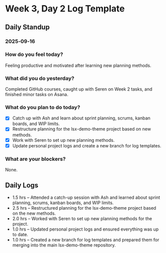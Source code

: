 # Week 3, Day 2 Log Template

## Daily Standup
### 2025‑09‑16

### How do you feel today?
Feeling productive and motivated after learning new planning methods.

### What did you do yesterday?
Completed GitHub courses, caught up with Seren on Week 2 tasks, and finished minor tasks on Asana.

### What do you plan to do today?
- [x] Catch up with Ash and learn about sprint planning, scrums, kanban boards, and WIP limits.
- [x] Restructure planning for the lsx-demo-theme project based on new methods.
- [x] Work with Seren to set up new planning methods.
- [x] Update personal project logs and create a new branch for log templates.

### What are your blockers?
None.

## Daily Logs
- 1.5 hrs – Attended a catch-up session with Ash and learned about sprint planning, scrums, kanban boards, and WIP limits.
- 2.5 hrs – Restructured planning for the lsx-demo-theme project based on the new methods.
- 2.0 hrs – Worked with Seren to set up new planning methods for the project.
- 1.0 hrs – Updated personal project logs and ensured everything was up to date.
- 1.0 hrs – Created a new branch for log templates and prepared them for merging into the main lsx-demo-theme repository.
